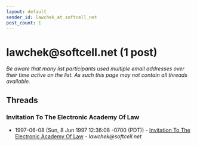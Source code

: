 ```yaml
---
layout: default
sender_id: lawchek_at_softcell_net
post_count: 1
---
```


# lawchek<span>@</span>softcell.net (1 post)

_Be aware that many list participants used multiple email addresses over their time active on the list. As such this page may not contain all threads available._

## Threads

### Invitation To The Electronic Academy Of Law
+ 1997-06-08 (Sun, 8 Jun 1997 12:36:08 -0700 (PDT)) - [Invitation To The Electronic Academy Of Law](/archive/1997/06/6d68dabbd76d55750d6513e21eb17fff36f676093cbd993161176d3465111bc5) - _lawchek@softcell.net_

